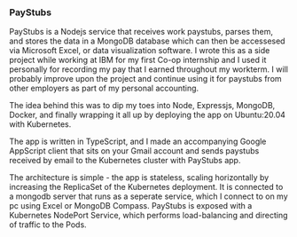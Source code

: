 ### PayStubs

PayStubs is a Nodejs service that receives work paystubs, parses them, and stores the data in a MongoDB database which can then be accessesed
via Microsoft Excel, or data visualization software. I wrote this as a side project while working
at IBM for my first Co-op internship and I used it personally for recording my pay that I earned
throughout my workterm. I will probably improve upon the project and continue using it for paystubs
from other employers as part of my personal accounting.

The idea behind this was to dip my toes into Node, Expressjs, MongoDB, Docker, and finally wrapping
it all up by deploying the app on Ubuntu:20.04 with Kubernetes.

The app is written in TypeScript, and I made an accompanying Google AppScript client that sits on 
your Gmail account and sends paystubs received by email to the Kubernetes cluster with PayStubs app. 

The architecture is simple - the app is stateless, scaling horizontally by increasing the ReplicaSet 
of the Kubernetes deployment. It is connected to a mongodb server that runs as a seperate service, 
which I connect to on my pc using Excel or MongoDB Compass. PayStubs is exposed with a Kubernetes NodePort 
Service, which performs load-balancing and directing of traffic to the Pods. 
